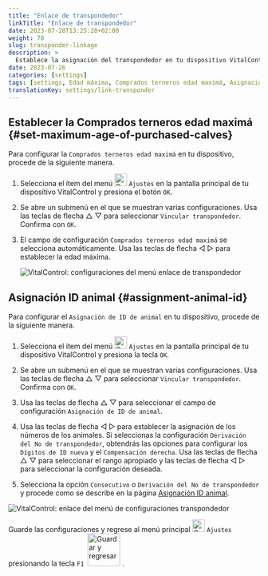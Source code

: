```yaml
---
title: "Enlace de transpondedor"
linkTitle: "Enlace de transpondedor"
date: 2023-07-28T13:25:28+02:00
weight: 70
slug: transponder-linkage
description: >
  Establece la asignación del transpondedor en tu dispositivo VitalControl.
date: 2023-07-26
categories: [settings]
tags: [settings, Edad máxima, Comprados terneros edad maximá, Asignación ID animal]
translationKey: settings/link-transponder
---
```

## Establecer la Comprados terneros edad maximá {#set-maximum-age-of-purchased-calves}
Para configurar la `Comprados terneros edad maximá` en tu dispositivo, procede de la siguiente manera.

1. Selecciona el ítem del menú <img src="/icons/gear.svg" width="25" align="bottom" alt="Configuraciones" /> `Ajustes` en la pantalla principal de tu dispositivo VitalControl y presiona el botón `OK`.

2. Se abre un submenú en el que se muestran varias configuraciones. Usa las teclas de flecha △ ▽ para seleccionar `Vincular transpondedor`. Confirma con `OK`.

3. El campo de configuración `Comprados terneros edad maximá` se selecciona automáticamente. Usa las teclas de flecha ◁ ▷ para establecer la edad máxima.

    ![VitalControl: configuraciones del menú enlace de transpondedor](../images/maximumage.png "Comprados terneros edad maximá")

## Asignación ID animal {#assignment-animal-id}

Para configurar el `Asignación de ID de animal` en tu dispositivo, procede de la siguiente manera.

1. Selecciona el ítem del menú <img src="/icons/gear.svg" width="25" align="bottom" alt="Configuraciones" /> `Ajustes` en la pantalla principal de tu dispositivo VitalControl y presiona la tecla `OK`.

2. Se abre un submenú en el que se muestran varias configuraciones. Usa las teclas de flecha △ ▽ para seleccionar `Vincular transpondedor`. Confirma con `OK`.

3. Usa las teclas de flecha △ ▽ para seleccionar el campo de configuración `Asignación de ID de animal`.

4. Usa las teclas de flecha ◁ ▷ para establecer la asignación de los números de los animales. Si seleccionas la configuración `Derivación del No de transpondedor`, obtendrás las opciones para configurar los `Dígitos de ID nueva` y el `Compensación derecha`. Usa las teclas de flecha △ ▽ para seleccionar el rango apropiado y las teclas de flecha ◁ ▷ para seleccionar la configuración deseada.

5. Selecciona la opción `Consecutivo` o `Derivación del No de transpondedor` y procede como se describe en la página [Asignación ID animal](../animal-registration/#asignación-de-id-de-animal).

![VitalControl: enlace del menú de configuraciones transpondedor](../images/assignmentanimalid.png "Asignación de ID de animal")

Guarde las configuraciones y regrese al menú principal <img src="/icons/gear.svg" width="25" align="bottom" alt="Configuraciones" /> `Ajustes` presionando la tecla `F1` &nbsp;<img src="/icons/footer/save_exit.svg" width="65" align="bottom" alt="Guardar y regresar" />&nbsp;.
